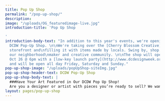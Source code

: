```yaml
---
title: Pop Up Shop
permalink: "/pop-up-shop/"
description: 
image: "/uploads/OG_featuredimage-live.jpg"
introduction-title: 'Pop Up Shop

'
introduction-body-text: "In addition to this year's events, we're opening our yearly
  DCDW Pop-Up Shop. \n\nWe're taking over the [Cherry Blossom Creative](http://cherryblossomcreative.com/)
  storefront and\nfilling it with items made by locals. Swing by, shop, and support
  our neighborhood\nmaker and creative community. \n\nThe shop will open at on Thursday,
  Oct 26 @ 6pm with a [low-key launch party](http://www.dcdesignweek.org/events/pop-up-shop-launch.html)
  and will be open all day Friday, Saturday and Sunday."
pop-up-shop-image: "/uploads/popUpShop-siteImg.jpg"
pop-up-shop-header-text: DCDW Pop-Up Shop
pop-up-shop-body-text: |
  ###Have Your Art Featured in Our DCDW Pop Up Shop!
  Are you a designer or artist with pieces you’re ready to sell? We want to help you sell your work to the design community at our pop up shop. Send your product details and information to Torie at torie.partridge@gmail.com
layout: pages/pop-up-shop
---
```



